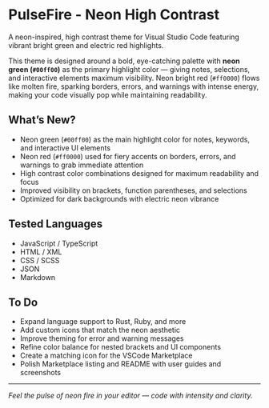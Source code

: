 # PulseFire - Neon High Contrast  
A neon-inspired, high contrast theme for Visual Studio Code featuring vibrant bright green and electric red highlights.

This theme is designed around a bold, eye-catching palette with **neon green (`#00ff00`)** as the primary highlight color — giving notes, selections, and interactive elements maximum visibility. Neon bright red (`#ff0000`) flows like molten fire, sparking borders, errors, and warnings with intense energy, making your code visually pop while maintaining readability.

<!-- -![screenshot](https://raw.githubusercontent.com/yourusername/pulsefire-theme/main/images/screenshot.png) -->

## What’s New?  
- Neon green (`#00ff00`) as the main highlight color for notes, keywords, and interactive UI elements  
- Neon red (`#ff0000`) used for fiery accents on borders, errors, and warnings to grab immediate attention  
- High contrast color combinations designed for maximum readability and focus  
- Improved visibility on brackets, function parentheses, and selections  
- Optimized for dark backgrounds with electric neon vibrance  

## Tested Languages  
- JavaScript / TypeScript  
- HTML / XML  
- CSS / SCSS  
- JSON  
- Markdown  

## To Do  
- Expand language support to Rust, Ruby, and more  
- Add custom icons that match the neon aesthetic  
- Improve theming for error and warning messages  
- Refine color balance for nested brackets and UI components  
- Create a matching icon for the VSCode Marketplace  
- Polish Marketplace listing and README with user guides and screenshots  

<!-- ## Info  
- [GitHub Repository](https://github.com/yourusername/pulsefire-theme)  
- [Visual Studio Marketplace](https://marketplace.visualstudio.com/items?itemName=yourusername.pulsefire)   -->

---

*Feel the pulse of neon fire in your editor — code with intensity and clarity.*  
